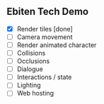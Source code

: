 ## Ebiten Tech Demo

- [x] Render tiles [done]
- [ ] Camera movement
- [ ] Render animated character
- [ ] Collisions
- [ ] Occlusions
- [ ] Dialogue
- [ ] Interactions / state
- [ ] Lighting
- [ ] Web hosting